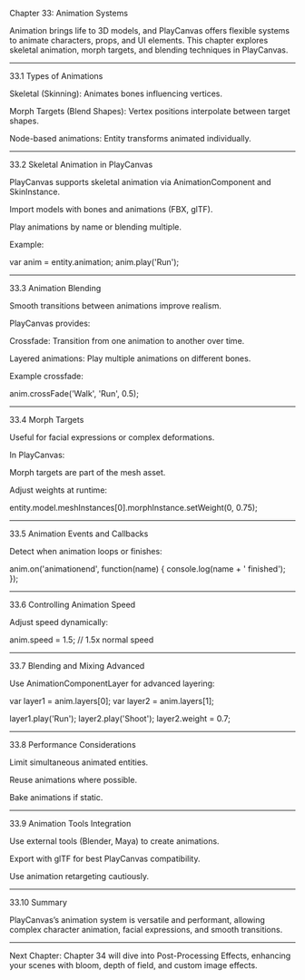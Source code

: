 Chapter 33: Animation Systems

Animation brings life to 3D models, and PlayCanvas offers flexible systems to animate characters, props, and UI elements. This chapter explores skeletal animation, morph targets, and blending techniques in PlayCanvas.


---

33.1 Types of Animations

Skeletal (Skinning): Animates bones influencing vertices.

Morph Targets (Blend Shapes): Vertex positions interpolate between target shapes.

Node-based animations: Entity transforms animated individually.



---

33.2 Skeletal Animation in PlayCanvas

PlayCanvas supports skeletal animation via AnimationComponent and SkinInstance.

Import models with bones and animations (FBX, glTF).

Play animations by name or blending multiple.


Example:

var anim = entity.animation;
anim.play('Run');


---

33.3 Animation Blending

Smooth transitions between animations improve realism.

PlayCanvas provides:

Crossfade: Transition from one animation to another over time.

Layered animations: Play multiple animations on different bones.


Example crossfade:

anim.crossFade('Walk', 'Run', 0.5);


---

33.4 Morph Targets

Useful for facial expressions or complex deformations.

In PlayCanvas:

Morph targets are part of the mesh asset.

Adjust weights at runtime:


entity.model.meshInstances[0].morphInstance.setWeight(0, 0.75);


---

33.5 Animation Events and Callbacks

Detect when animation loops or finishes:

anim.on('animationend', function(name) {
    console.log(name + ' finished');
});


---

33.6 Controlling Animation Speed

Adjust speed dynamically:

anim.speed = 1.5; // 1.5x normal speed


---

33.7 Blending and Mixing Advanced

Use AnimationComponentLayer for advanced layering:

var layer1 = anim.layers[0];
var layer2 = anim.layers[1];

layer1.play('Run');
layer2.play('Shoot');
layer2.weight = 0.7;


---

33.8 Performance Considerations

Limit simultaneous animated entities.

Reuse animations where possible.

Bake animations if static.



---

33.9 Animation Tools Integration

Use external tools (Blender, Maya) to create animations.

Export with glTF for best PlayCanvas compatibility.

Use animation retargeting cautiously.



---

33.10 Summary

PlayCanvas’s animation system is versatile and performant, allowing complex character animation, facial expressions, and smooth transitions.


---

Next Chapter: Chapter 34 will dive into Post-Processing Effects, enhancing your scenes with bloom, depth of field, and custom image effects.

